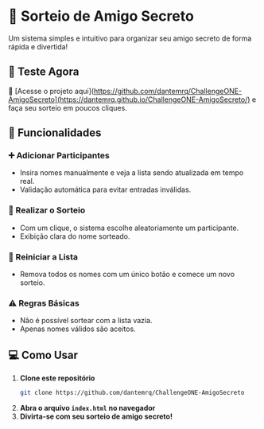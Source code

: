 # 🎁 Sorteio de Amigo Secreto  

Um sistema simples e intuitivo para organizar seu amigo secreto de forma rápida e divertida!  

## 🚀 Teste Agora  
🔗 [Acesse o projeto aqui](https://github.com/dantemrq/ChallengeONE-AmigoSecreto](https://dantemrq.github.io/ChallengeONE-AmigoSecreto/) e faça seu sorteio em poucos cliques.  

## 📌 Funcionalidades  

### ➕ Adicionar Participantes  
- Insira nomes manualmente e veja a lista sendo atualizada em tempo real.  
- Validação automática para evitar entradas inválidas.  

### 🎲 Realizar o Sorteio  
- Com um clique, o sistema escolhe aleatoriamente um participante.  
- Exibição clara do nome sorteado.  

### 🧹 Reiniciar a Lista  
- Remova todos os nomes com um único botão e comece um novo sorteio.  

### ⚠️ Regras Básicas  
- Não é possível sortear com a lista vazia.  
- Apenas nomes válidos são aceitos.  

## 💻 Como Usar  

1. **Clone este repositório**  
   ```bash
   git clone https://github.com/dantemrq/ChallengeONE-AmigoSecreto
   ```  
2. **Abra o arquivo `index.html` no navegador**  
3. **Divirta-se com seu sorteio de amigo secreto!**  
